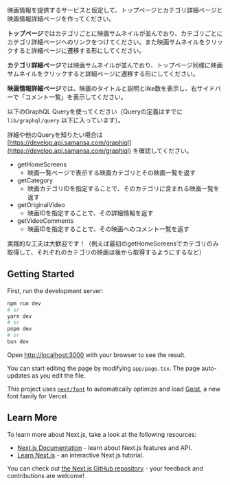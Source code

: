 映画情報を提供するサービスと仮定して、トップページとカテゴリ詳細ページと映画情報詳細ページを作ってください。

**トップページ**ではカテゴリごとに映画サムネイルが並んでおり、カテゴリごとにカテゴリ詳細ページへのリンクをつけてください。また映画サムネイルをクリックすると詳細ページに遷移する形にしてください。

**カテゴリ詳細ページ**では映画サムネイルが並んでおり、トップページ同様に映画サムネイルをクリックすると詳細ページに遷移する形にしてください。

**映画情報詳細ページ**では、映画のタイトルと説明とlike数を表示し、右サイドバーで「コメント一覧」を表示してください。

以下のGraphQL Queryを使ってください（Queryの定義はすでに `lib/graphql/query` 以下に入っています）。

詳細や他のQueryを知りたい場合は [https://develop.api.samansa.com/graphiql](https://develop.api.samansa.com/graphiql) を確認してください。

- getHomeScreens
  - 映画一覧ページで表示する映画カテゴリとその映画一覧を返す
- getCategory
  - 映画カテゴリIDを指定することで、そのカテゴリに含まれる映画一覧を返す
- getOriginalVideo
  - 映画IDを指定することで、その詳細情報を返す
- getVideoComments
  - 映画IDを指定することで、その映画へのコメント一覧を返す

実践的な工夫は大歓迎です！（例えば最初のgetHomeScreensでカテゴリのみ取得して、それぞれのカテゴリの映画は後から取得するようにするなど）

## Getting Started

First, run the development server:

```bash
npm run dev
# or
yarn dev
# or
pnpm dev
# or
bun dev
```

Open [http://localhost:3000](http://localhost:3000) with your browser to see the result.

You can start editing the page by modifying `app/page.tsx`. The page auto-updates as you edit the file.

This project uses [`next/font`](https://nextjs.org/docs/app/building-your-application/optimizing/fonts) to automatically optimize and load [Geist](https://vercel.com/font), a new font family for Vercel.

## Learn More

To learn more about Next.js, take a look at the following resources:

- [Next.js Documentation](https://nextjs.org/docs) - learn about Next.js features and API.
- [Learn Next.js](https://nextjs.org/learn) - an interactive Next.js tutorial.

You can check out [the Next.js GitHub repository](https://github.com/vercel/next.js) - your feedback and contributions are welcome!
